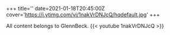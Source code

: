 +++
title=''
date=2021-01-18T20:45:00Z
cover='https://i.ytimg.com/vi/1nakVrDNJcQ/hqdefault.jpg'
+++

All content belongs to GlennBeck.
{{< youtube 1nakVrDNJcQ >}}
